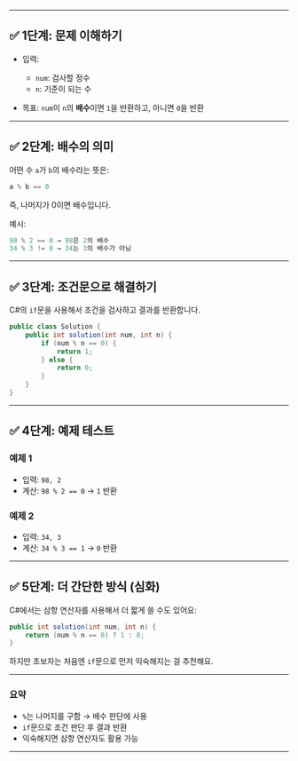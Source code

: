 
---

## ✅ 1단계: 문제 이해하기

* 입력:

  * `num`: 검사할 정수
  * `n`: 기준이 되는 수
* 목표:
  `num`이 `n`의 **배수**이면 `1`을 반환하고, 아니면 `0`을 반환

---

## ✅ 2단계: 배수의 의미

어떤 수 `a`가 `b`의 배수라는 뜻은:

```csharp
a % b == 0
```

즉, 나머지가 0이면 배수입니다.

예시:

```csharp
98 % 2 == 0 → 98은 2의 배수
34 % 3 != 0 → 34는 3의 배수가 아님
```

---

## ✅ 3단계: 조건문으로 해결하기

C#의 `if`문을 사용해서 조건을 검사하고 결과를 반환합니다.

```csharp
public class Solution {
    public int solution(int num, int n) {
        if (num % n == 0) {
            return 1;
        } else {
            return 0;
        }
    }
}
```

---

## ✅ 4단계: 예제 테스트

### 예제 1

* 입력: `98, 2`
* 계산: `98 % 2 == 0` → `1` 반환

### 예제 2

* 입력: `34, 3`
* 계산: `34 % 3 == 1` → `0` 반환

---

## ✅ 5단계: 더 간단한 방식 (심화)

C#에서는 삼항 연산자를 사용해서 더 짧게 쓸 수도 있어요:

```csharp
public int solution(int num, int n) {
    return (num % n == 0) ? 1 : 0;
}
```

하지만 초보자는 처음엔 `if`문으로 먼저 익숙해지는 걸 추천해요.

---

### 요약

* `%`는 나머지를 구함 → 배수 판단에 사용
* `if`문으로 조건 판단 후 결과 반환
* 익숙해지면 삼항 연산자도 활용 가능

---

